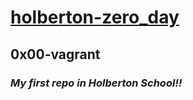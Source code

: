 # [__holberton-zero_day__](https://github.com/JuanDestro94/holbertonschool-zero_day)

## __0x00-vagrant__

### _My first repo in Holberton School!!_
